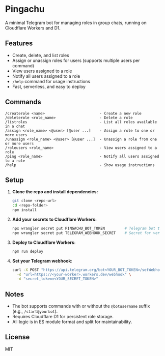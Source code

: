 # Pingachu

A minimal Telegram bot for managing roles in group chats, running on Cloudflare Workers and D1.

## Features

 - Create, delete, and list roles
 - Assign or unassign roles for users (supports multiple users per command)
 - View users assigned to a role
 - Notify all users assigned to a role
 - `/help` command for usage instructions
 - Fast, serverless, and easy to deploy

## Commands

```
/createrole <name>                         - Create a new role
/deleterole <role_name>                    - Delete a role
/listroles                                 - List all roles available in a chat
/assign <role_name> <@user> [@user ...]    - Assign a role to one or more users
/unassign <role_name> <@user> [@user ...]  - Unassign a role from one or more users
/roleusers <role_name>                     - View users assigned to a role
/ping <role_name>                          - Notify all users assigned to a role
/help                                      - Show usage instructions
```

## Setup

1. **Clone the repo and install dependencies:**

   ```sh
   git clone <repo-url>
   cd <repo-folder>
   npm install
   ```

2. **Add your secrets to Cloudflare Workers:**

   ```sh
   npx wrangler secret put PINGACHU_BOT_TOKEN         # Telegram bot token
   npx wrangler secret put TELEGRAM_WEBHOOK_SECRET    # Secret for verifying Telegram webhooks
   ```

3. **Deploy to Cloudflare Workers:**

   ```sh
   npm run deploy
   ```

4. **Set your Telegram webhook:**
   ```sh
   curl -X POST "https://api.telegram.org/bot<YOUR_BOT_TOKEN>/setWebhook" \
     -d "url=https://<your-worker>.workers.dev/webhook" \
     -d "secret_token=<YOUR_SECRET_TOKEN>"
   ```

## Notes

- The bot supports commands with or without the `@botusername` suffix (e.g., `/start@yourbot`).
- Requires Cloudflare D1 for persistent role storage.
- All logic is in ES module format and split for maintainability.

## License

MIT
